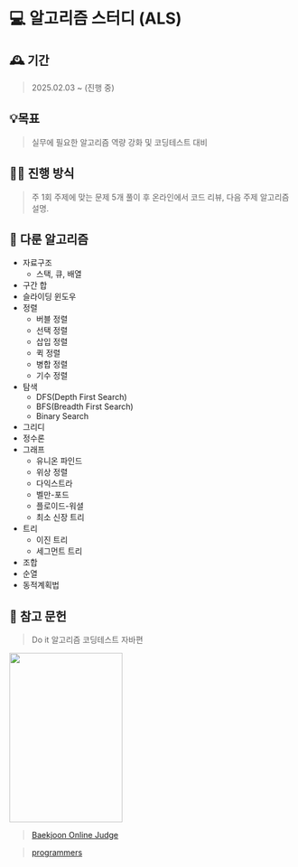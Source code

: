 # 💻 알고리즘 스터디 (ALS)

## 🕰️ 기간
> 2025.02.03 ~ (진행 중)

## 💡목표
> 실무에 필요한 알고리즘 역량 강화 및 코딩테스트 대비

## 👨‍💻 진행 방식
> 주 1회 주제에 맞는 문제 5개 풀이 후 온라인에서 코드 리뷰, 다음 주제 알고리즘 설명.

## 📜 다룬 알고리즘
- 자료구조
  - 스택, 큐, 배열
- 구간 합
- 슬라이딩 윈도우
- 정렬
  - 버블 정렬
  - 선택 정렬
  - 삽입 정렬
  - 퀵 정렬
  - 병합 정렬
  - 기수 정렬
- 탐색
  - DFS(Depth First Search)
  - BFS(Breadth First Search)
  - Binary Search
- 그리디
- 정수론
- 그래프
  - 유니온 파인드
  - 위상 정렬
  - 다익스트라
  - 벨만-포드
  - 플로이드-워셜
  - 최소 신장 트리
- 트리
  - 이진 트리
  - 세그먼트 트리
- 조합
- 순열
- 동적계획법  

## 🫠 참고 문헌
> Do it 알고리즘 코딩테스트 자바편
<img src="https://image.yes24.com/goods/108571508?104x141" width="200" height="300" />

> [Baekjoon Online Judge](https://www.acmicpc.net/)

> [programmers](https://programmers.co.kr/)
